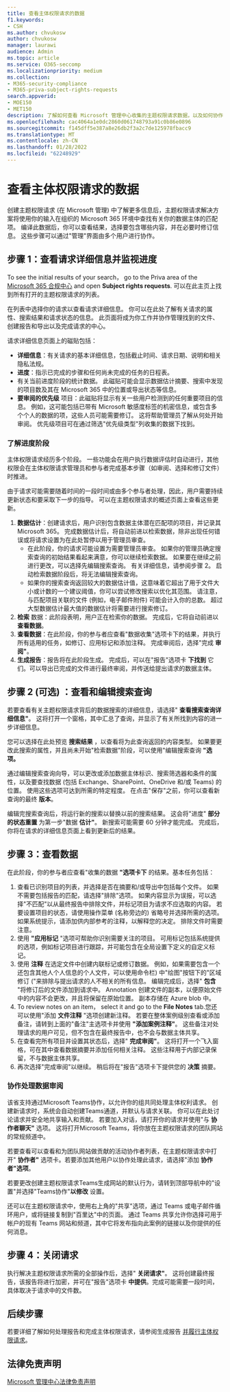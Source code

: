 ```yaml
---
title: 查看主体权限请求的数据
f1.keywords:
- CSH
ms.author: chvukosw
author: chvukosw
manager: laurawi
audience: Admin
ms.topic: article
ms.service: O365-seccomp
ms.localizationpriority: medium
ms.collection:
- M365-security-compliance
- M365-priva-subject-rights-requests
search.appverid:
- MOE150
- MET150
description: 了解如何查看 Microsoft 管理中心收集的主题权限请求数据，以及如何协作完成请求。
ms.openlocfilehash: cac4064a1e0dc2860d061748793a91c0b86e0896
ms.sourcegitcommit: f145dff5e387a8e26db2f3a2c7de125978fbacc9
ms.translationtype: MT
ms.contentlocale: zh-CN
ms.lasthandoff: 01/28/2022
ms.locfileid: "62248929"
---
```

# <a name="review-data-for-a-subject-rights-request"></a>查看主体权限请求的数据

创建主题权限请求 (在 Microsoft 管理) 中[](subject-rights-requests-create.md)了解更多信息后，主题权限请求解决方案将使用你的输入在组织的 Microsoft 365 环境中查找有关你的数据主体的匹配项。 编译此数据后，你可以查看结果，选择要包含哪些内容，并在必要时修订信息。 这些步骤可以通过"管理"界面由多个用户进行协作。

## <a name="step-1-review-request-details-and-monitor-progress"></a>步骤 1：查看请求详细信息并监视进度

To see the initial results of your search， go to the Priva area of the [Microsoft 365 合规中心](https://compliance.microsoft.com/) and open **Subject rights requests**. 可以在此主页上找到所有打开的主题权限请求的列表。

在列表中选择你的请求以查看请求详细信息。 你可以在此处了解有关请求的属性、搜索结果和请求状态的信息。 此页面将成为你工作并协作管理找到的文件、创建报告和导出以及完成请求的中心。

请求详细信息页面上的磁贴包括：

- **详细信息**：有关请求的基本详细信息，包括截止时间、请求日期、说明和相关隐私法规。
- **进度**：指示已完成的步骤和任何尚未完成的任务的日程表。
- 有关当前进度阶段的统计数据。 此磁贴可能会显示数据估计摘要、搜索中发现的项目数及其在 Microsoft 365 中的位置或导出状态等信息。
- **要审阅的优先级** 项目：此磁贴将显示有关一些用户检测到的任何重要项目的信息。 例如，这可能包括已带有 Microsoft 敏感度标签的机密信息，或包含多个个人的数据的项，这些人员可能需要修订。 这将帮助管理员了解从何处开始审阅。 优先级项目可在通过筛选"优先级类型"列收集的数据下找到。

### <a name="understand-progress-stages"></a>了解进度阶段

主体权限请求经历多个阶段。 一些功能会在用户执行数据评估时自动进行，其他权限会在主体权限请求管理员和参与者完成基本步骤（如审阅、选择和修订文件）时推进。

由于请求可能需要随着时间的一段时间或由多个参与者处理，因此，用户需要持续更新状态和要采取下一步的指导。 可以在主题权限请求的概述页面上查看这些更新。

1. **数据估计**：创建请求后，用户识别包含数据主体潜在匹配项的项目，并记录其Microsoft 365。 完成数据估计后，将自动前进以检索数据，除非出现任何错误或将请求设置为在此处暂停以用于管理员审查。
   - 在此阶段，你的请求可能设置为需要管理员审查。 如果你的管理员确定搜索查询的初始结果看起来满意，你可以继续检索数据。 如果要在继续之前进行更改，可以选择先编辑搜索查询。 有关详细信息，请参阅步骤 2。 启动检索数据阶段后，将无法编辑搜索查询。
   - 如果你的搜索查询返回较大的数据估计值，这意味着它超出了用于文件大小或计数的一个建议阈值，你可以尝试修改搜索以优化其范围。 请注意，与匹配项目关联的文件 (例如，电子邮件附件) 可能会计入你的总数。 超过大型数据估计最大值的数据估计将需要进行搜索修订。
1. **检索** 数据：此阶段表明，用户正在检索你的数据。 完成后，它将自动前进以 **查看数据**。
1. **查看数据**：在此阶段，你的参与者应查看"数据收集"选项卡下的结果，并执行所有适用的任务，如修订、应用标记和添加注释。 完成审阅后，选择"完成 **审阅"**。
1. **生成报告**：报告将在此阶段生成。 完成后，可以在"报告"选项卡 **下找到** 它们。可以导出已完成的文件进行最终审阅，并传送给提出请求的数据主体。

## <a name="step-2-optional-view-and-edit-search-queries"></a>步骤 2 (可选) ：查看和编辑搜索查询

若要查看有关主题权限请求背后的数据搜索的详细信息，请选择" **查看搜索查询详细信息"**。 这将打开一个窗格，其中汇总了查询，并显示了有关所找到内容的进一步详细信息。

您可以选择在此处预览 **搜索结果** ，以查看将为此查询返回的内容类型。 如果要更改此搜索的属性，并且尚未开始"检索数据"阶段，可以使用"编辑搜索查询 **"选项。**

通过编辑搜索查询向导，可以更改或添加数据主体标识、搜索筛选器和条件的属性，以及要查找数据 (包括 Exchange、SharePoint、OneDrive 和/或 Teams) 的位置。 使用这些选项可达到所需的特定程度。 在点击"保存"之前，你可以查看新查询的最终 **版本**。

编辑完搜索查询后，将运行新的搜索以替换以前的搜索结果。 这会将"进度" **部分的状态重置** 为第一步"数据 **估计"**。 新搜索可能需要 60 分钟才能完成。 完成后，你将在请求的详细信息页面上看到更新后的结果。

## <a name="step-3-review-data"></a>步骤 3：查看数据

在此阶段，你的参与者应查看"收集的数据 **"选项卡下** 的结果。基本任务包括：

1. 查看已识别项目的列表，并选择是否在摘要和/或导出中包括每个文件。 如果不需要包括报告的匹配，请选择"排除"选项。 如果内容显示为误报，可以选择"不匹配"以从最终报告中排除文件，并标记项目为请求不应选取的内容。 若要设置项目的状态，请使用操作菜单 (名称旁边的) 省略号并选择所需的选项。 如果系统提示，请添加供内部参考的注释，以解释您的决定。 排除文件时需要注意。
1. 使用 **"应用标记** "选项可帮助你识别需要关注的项目。 可用标记包括系统提供的选项，例如标记项目进行跟踪，并可能包含在全局设置下定义的自定义标记。
1. 使用 **注释** 在选定文件中创建内联标记或修订数据。 例如，如果需要包含一个还包含其他人个人信息的个人文件，可以使用命令栏) 中"绘图"按钮下的"区域修订  ("来排除与提出请求的人不相关的所有信息。 编辑完成后，选择" **包含** "将修订后的文件添加到请求中。 Annotation 创建文件的副本，以便原始文件中的内容不会更改，并且将保留在原始位置。 副本存储在 Azure blob 中。
1. To review notes on an item， select it and go to the **File Notes** tab.您还可以使用"添加 **文件注释** "选项创建新注释。 若要在整体案例级别查看或添加备注，请转到上面的"备注"主选项卡并使用 **"添加案例注释"**。 这些备注对处理请求的用户可见，但不包含在最终报告中，也不会与数据主体共享。
1. 在查看完所有项目并设置其状态后，选择" **完成审阅"**。 这将打开一个飞入窗格，可在其中查看数据摘要并添加任何相关注释。 这些注释用于内部记录保留，不与数据主体共享。
1. 再次选择"完成审阅"以继续。 稍后将在"报告"选项卡下提供您的 **决策** 摘要。

### <a name="collaborate-on-data-review"></a>协作处理数据审阅

该省支持通过Microsoft Teams协作，以允许你的组共同处理主体权利请求。 创建新请求时，系统会自动创建Teams通道，并默认与请求关联。 你可以在此处讨论请求并安全地共享输入和贡献。 若要加入对话，请打开你的请求并使用"与 **协作者聊天"** 选项。 这将打开Microsoft Teams，将你放在主题权限请求的团队网站的常规频道中。

若要查看可以查看和为团队网站做贡献的活动协作者列表，在主题权限请求中打开" **协作者"** 选项卡。若要添加其他用户以协作处理此请求，请选择"添加 **协作者"选项**。

若要更改创建主题权限请求Teams生成网站的默认行为，请转到顶部导航中的"设置"并选择"Teams协作"**以修改** 设置。

还可以在主题权限请求中，使用右上角的"共享"选项，通过 Teams 或电子邮件循环用户，或将链接复制到"百里达"中的页面。 通过 Teams 共享允许你选择可用于帐户的现有 Teams 网站和频道，其中它将发布指向此案例的链接以及你提供的任何消息。

## <a name="step-4-close-the-request"></a>步骤 4：关闭请求

执行解决主题权限请求所需的全部操作后，选择" **关闭请求"**。 这将创建最终报告，该报告将进行加密，并可在"报告"选项卡 **中提供**。完成可能需要一段时间，具体取决于请求中的文件数。

## <a name="next-steps"></a>后续步骤
若要详细了解如何处理报告和完成主体权限请求，请参阅生成报告 [并履行主体权限请求](subject-rights-requests-reports.md)。

## <a name="legal-disclaimer"></a>法律免责声明

[Microsoft 管理中心法律免责声明](priva-disclaimer.md)
